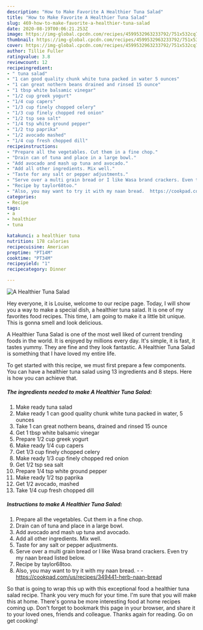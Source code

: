 ```yaml
---
description: "How to Make Favorite A Healthier Tuna Salad"
title: "How to Make Favorite A Healthier Tuna Salad"
slug: 469-how-to-make-favorite-a-healthier-tuna-salad
date: 2020-08-19T00:06:21.253Z
image: https://img-global.cpcdn.com/recipes/4599532963233792/751x532cq70/a-healthier-tuna-salad-recipe-main-photo.jpg
thumbnail: https://img-global.cpcdn.com/recipes/4599532963233792/751x532cq70/a-healthier-tuna-salad-recipe-main-photo.jpg
cover: https://img-global.cpcdn.com/recipes/4599532963233792/751x532cq70/a-healthier-tuna-salad-recipe-main-photo.jpg
author: Tillie Fuller
ratingvalue: 3.8
reviewcount: 12
recipeingredient:
- " tuna salad"
- "1 can good quality chunk white tuna packed in water 5 ounces"
- "1 can great nothern beans drained and rinsed 15 ounce"
- "1 tbsp white balsamic vinegar"
- "1/2 cup greek yogurt"
- "1/4 cup capers"
- "1/3 cup finely chopped celery"
- "1/3 cup finely chopped red onion"
- "1/2 tsp sea salt"
- "1/4 tsp white ground pepper"
- "1/2 tsp paprika"
- "1/2 avocado mashed"
- "1/4 cup fresh chopped dill"
recipeinstructions:
- "Prepare all the vegetables. Cut them in a fine chop."
- "Drain can of tuna and place in a large bowl."
- "Add avocado and mash up tuna and avocado."
- "Add all other ingredients. Mix well."
- "Taste for any salt or pepper adjustments."
- "Serve over a multi grain bread or I like Wasa brand crackers. Even try my naan bread listed below."
- "Recipe by taylor68too."
- "Also, you may want to try it with my naan bread.  https://cookpad.com/us/recipes/349441-herb-naan-bread"
categories:
- Recipe
tags:
- a
- healthier
- tuna

katakunci: a healthier tuna 
nutrition: 178 calories
recipecuisine: American
preptime: "PT14M"
cooktime: "PT34M"
recipeyield: "1"
recipecategory: Dinner

---
```



![A Healthier Tuna Salad](https://img-global.cpcdn.com/recipes/4599532963233792/751x532cq70/a-healthier-tuna-salad-recipe-main-photo.jpg)

Hey everyone, it is Louise, welcome to our recipe page. Today, I will show you a way to make a special dish, a healthier tuna salad. It is one of my favorites food recipes. This time, I am going to make it a little bit unique. This is gonna smell and look delicious.



A Healthier Tuna Salad is one of the most well liked of current trending foods in the world. It is enjoyed by millions every day. It's simple, it is fast, it tastes yummy. They are fine and they look fantastic. A Healthier Tuna Salad is something that I have loved my entire life.


To get started with this recipe, we must first prepare a few components. You can have a healthier tuna salad using 13 ingredients and 8 steps. Here is how you can achieve that.

<!--inarticleads1-->

##### The ingredients needed to make A Healthier Tuna Salad:

1. Make ready  tuna salad
1. Make ready 1 can good quality chunk white tuna packed in water, 5 ounces
1. Take 1 can great nothern beans, drained and rinsed 15 ounce
1. Get 1 tbsp white balsamic vinegar
1. Prepare 1/2 cup greek yogurt
1. Make ready 1/4 cup capers
1. Get 1/3 cup finely chopped celery
1. Make ready 1/3 cup finely chopped red onion
1. Get 1/2 tsp sea salt
1. Prepare 1/4 tsp white ground pepper
1. Make ready 1/2 tsp paprika
1. Get 1/2 avocado, mashed
1. Take 1/4 cup fresh chopped dill




<!--inarticleads2-->

##### Instructions to make A Healthier Tuna Salad:

1. Prepare all the vegetables. Cut them in a fine chop.
1. Drain can of tuna and place in a large bowl.
1. Add avocado and mash up tuna and avocado.
1. Add all other ingredients. Mix well.
1. Taste for any salt or pepper adjustments.
1. Serve over a multi grain bread or I like Wasa brand crackers. Even try my naan bread listed below.
1. Recipe by taylor68too.
1. Also, you may want to try it with my naan bread. -  - https://cookpad.com/us/recipes/349441-herb-naan-bread




So that is going to wrap this up with this exceptional food a healthier tuna salad recipe. Thank you very much for your time. I'm sure that you will make this at home. There's gonna be more interesting food at home recipes coming up. Don't forget to bookmark this page in your browser, and share it to your loved ones, friends and colleague. Thanks again for reading. Go on get cooking!
